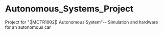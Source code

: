 # Autonomous_Systems_Project
Project for "(|MCTR1002|) Autonomous System"-- Simulation and hardware for an autonomous car
